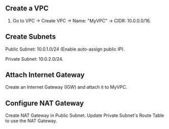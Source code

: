 ## Create a VPC

1. Go to VPC → Create VPC → Name: "MyVPC" → CIDR: 10.0.0.0/16.

## Create Subnets

Public Subnet: 10.0.1.0/24 (Enable auto-assign public IP).

Private Subnet: 10.0.2.0/24.

## Attach Internet Gateway

Create an Internet Gateway (IGW) and attach it to MyVPC.

## Configure NAT Gateway

Create NAT Gateway in Public Subnet.
Update Private Subnet's Route Table to use the NAT Gateway.